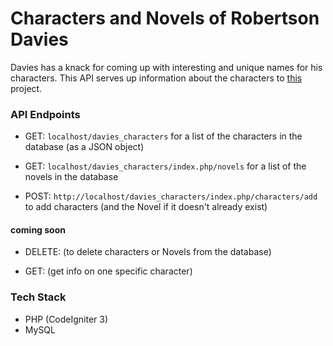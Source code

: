 # Characters and Novels of Robertson Davies

Davies has a knack for coming up with interesting and unique names for his characters. This API serves up information about the characters to [this](https://github.com/TYLER-JM/davies_vue) project.

### API Endpoints

- GET: `localhost/davies_characters` for a list of the characters in the database (as a JSON object)

- GET: `localhost/davies_characters/index.php/novels` for a list of the novels in the database

- POST: `http://localhost/davies_characters/index.php/characters/add` to add characters (and the Novel if it doesn't already exist)

#### coming soon

- DELETE: (to delete characters or Novels from the database)

- GET: (get info on one specific character)

### Tech Stack

- PHP (CodeIgniter 3)
- MySQL
